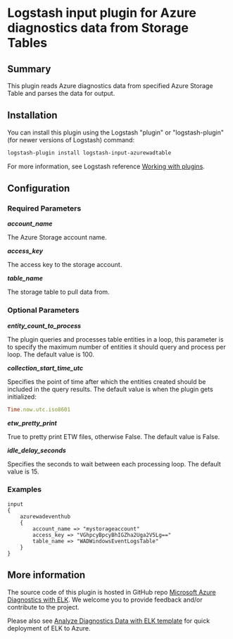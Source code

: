 # Logstash input plugin for Azure diagnostics data from Storage Tables 

## Summary
This plugin reads Azure diagnostics data from specified Azure Storage Table and parses the data for output.

## Installation
You can install this plugin using the Logstash "plugin" or "logstash-plugin" (for newer versions of Logstash) command:
```sh
logstash-plugin install logstash-input-azurewadtable
```
For more information, see Logstash reference [Working with plugins](https://www.elastic.co/guide/en/logstash/current/working-with-plugins.html).

## Configuration
### Required Parameters
__*account_name*__

The Azure Storage account name.

__*access_key*__

The access key to the storage account.

__*table_name*__

The storage table to pull data from.

### Optional Parameters
__*entity_count_to_process*__

The plugin queries and processes table entities in a loop, this parameter is to specify the maximum number of entities it should query and process per loop. The default value is 100.

__*collection_start_time_utc*__

Specifies the point of time after which the entities created should be included in the query results. The default value is when the plugin gets initialized:

```ruby
Time.now.utc.iso8601
```
__*etw_pretty_print*__

True to pretty print ETW files, otherwise False. The default value is False.

__*idle_delay_seconds*__

Specifies the seconds to wait between each processing loop. The default value is 15.  

### Examples
```
input
{
    azurewadeventhub
    {
        account_name => "mystorageaccount"
        access_key => "VGhpcyBpcyBhIGZha2Uga2V5Lg=="
        table_name => "WADWindowsEventLogsTable"
    }
}
```

## More information
The source code of this plugin is hosted in GitHub repo [Microsoft Azure Diagnostics with ELK](https://github.com/Azure/azure-diagnostics-tools). We welcome you to provide feedback and/or contribute to the project.

Please also see [Analyze Diagnostics Data with ELK template](https://github.com/Azure/azure-quickstart-templates/tree/master/diagnostics-with-elk) for quick deployment of ELK to Azure.   
